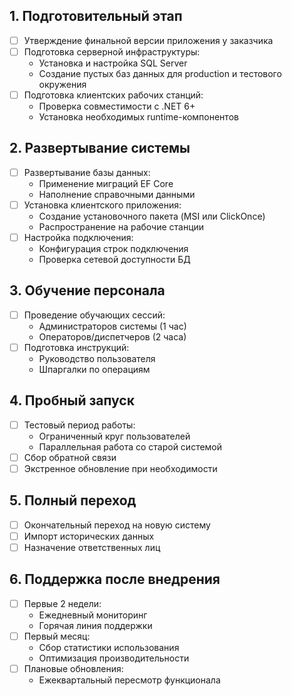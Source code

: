 ## 1. Подготовительный этап 
- [ ] Утверждение финальной версии приложения у заказчика
- [ ] Подготовка серверной инфраструктуры:
  - Установка и настройка SQL Server
  - Создание пустых баз данных для production и тестового окружения
- [ ] Подготовка клиентских рабочих станций:
  - Проверка совместимости с .NET 6+
  - Установка необходимых runtime-компонентов

## 2. Развертывание системы 
- [ ] Развертывание базы данных:
  - Применение миграций EF Core
  - Наполнение справочными данными
- [ ] Установка клиентского приложения:
  - Создание установочного пакета (MSI или ClickOnce)
  - Распространение на рабочие станции
- [ ] Настройка подключения:
  - Конфигурация строк подключения
  - Проверка сетевой доступности БД

## 3. Обучение персонала 
- [ ] Проведение обучающих сессий:
  - Администраторов системы (1 час)
  - Операторов/диспетчеров (2 часа)
- [ ] Подготовка инструкций:
  - Руководство пользователя
  - Шпаргалки по операциям

## 4. Пробный запуск 
- [ ] Тестовый период работы:
  - Ограниченный круг пользователей
  - Параллельная работа со старой системой
- [ ] Сбор обратной связи
- [ ] Экстренное обновление при необходимости

## 5. Полный переход 
- [ ] Окончательный переход на новую систему
- [ ] Импорт исторических данных
- [ ] Назначение ответственных лиц

## 6. Поддержка после внедрения
- [ ] Первые 2 недели:
  - Ежедневный мониторинг
  - Горячая линия поддержки
- [ ] Первый месяц:
  - Сбор статистики использования
  - Оптимизация производительности
- [ ] Плановые обновления:
  - Ежеквартальный пересмотр функционала
